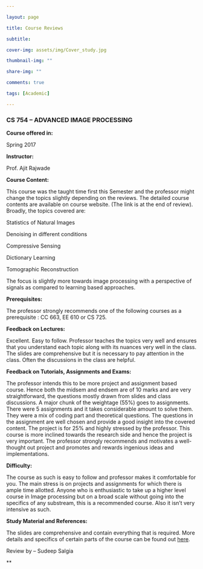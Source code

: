 ```yaml
---

layout: page

title: Course Reviews

subtitle:

cover-img: assets/img/Cover_study.jpg

thumbnail-img: ""

share-img: ""

comments: true

tags: [Academic]

---
```


  
  

### CS 754 – ADVANCED IMAGE PROCESSING

  
  

**Course offered in:**

  
  

Spring 2017

  
  

**Instructor:**

  
  

Prof. Ajit Rajwade

  
  

**Course Content:**

  
  

This course was the taught time first this Semester and the professor might change the topics slightly depending on the reviews. The detailed course contents are available on course website. (The link is at the end of review). Broadly, the topics covered are:

Statistics of Natural Images

Denoising in different conditions

Compressive Sensing

Dictionary Learning

Tomographic Reconstruction

The focus is slightly more towards image processing with a perspective of signals as compared to learning based approaches.

  
  

**Prerequisites:**

  
  

The professor strongly recommends one of the following courses as a prerequisite : CC 663, EE 610 or CS 725.

  
  

**Feedback on Lectures:**

  
  
Excellent. Easy to follow. Professor teaches the topics very well and ensures that you understand each topic along with its nuances very well in the class. The slides are comprehensive but it is necessary to pay attention in the class. Often the discussions in the class are helpful.

  
  

**Feedback on Tutorials, Assignments and Exams:**

  
  

The professor intends this to be more project and assignment based course. Hence both the midsem and endsem are of 10 marks and are very straightforward, the questions mostly drawn from slides and class discussions. A major chunk of the weightage (55%) goes to assignments. There were 5 assignments and it takes considerable amount to solve them. They were a mix of coding part and theoretical questions. The questions in the assignment are well chosen and provide a good insight into the covered content. The project is for 25% and highly stressed by the professor. This course is more inclined towards the research side and hence the project is very important. The professor strongly recommends and motivates a well-thought out project and promotes and rewards ingenious ideas and implementations.

  
  

**Difficulty:**

  
  

The course as such is easy to follow and professor makes it comfortable for you. The main stress is on projects and assignments for which there is ample time allotted. Anyone who is enthusiastic to take up a higher level course in Image processing but on a broad scale without going into the specifics of any substream, this is a recommended course. Also it isn’t very intensive as such.


  

**Study Material and References:**

  
  

The slides are comprehensive and contain everything that is required. More details and specifics of certain parts of the course can be found out [here](https://www.cse.iitb.ac.in/~ajitvr/CS754_Spring2017/).

  

  
  

Review by – Sudeep Salgia










**
